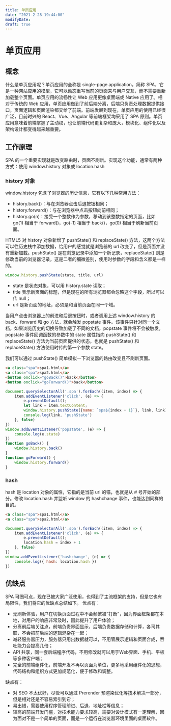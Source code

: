 ```yaml
---
title: 单页应用
date: "2021-2-28 19:44:00"
modifyDate: 
draft: true
---
```


# 单页应用

## 概念

什么是单页应用呢？单页应用的全称是 single-page application，简称 SPA，它是一种网站应用的模型，它可以动态重写当前的页面来与用户交互，而不需要重新加载整个页面。单页应用的流畅性让 Web 应用更像桌面端或 Native 应用了。相对于传统的 Web 应用，单页应用做到了前后端分离，后端只负责处理数据提供接口，页面逻辑和页面渲染都交给了前端。前端发展到现在，单页应用的使用已经很广泛，目前时兴的 React、Vue、Angular 等前端框架均采用了 SPA 原则。单页应用意味着前端掌握了主动权，也让前端代码更复杂和庞大，模块化、组件化以及架构设计都变得越来越重要。

## 工作原理

SPA 的一个重要实现就是改变路由时，页面不刷新。实现这个功能，通常有两种方式：使用 window.history 对象或 location.hash

### history 对象

window.history 包含了浏览器的历史信息，它有以下几种常用方法：

- history.back()：与在浏览器点击后退按钮相同；
- history.forward()：与在浏览器中点击按钮向前相同；
- history.go(n)：接受一个整数作为参数，移动到该整数指定的页面，比如 go(1) 相当于 forward()，go(-1) 相当于 back()，go(0) 相当于刷新当前页面。

HTML5 对 history 对象新增了 pushState() 和 replaceState() 方法，这两个方法可以往历史栈中添加数据，给用户的感觉就是浏览器的 url 改变了，但是页面并没有重新加载。pushState() 是在浏览记录中添加一个新记录，replaceState() 则是修改当前的浏览器记录，这是二者的细微差别，使用时参数的字段和含义都是一样的。

```javascript
window.history.pushState(state, title, url)
```

- state 是状态对象，可以用 history.state 读取；
- title 表示新页面的标题，但是现在的所有浏览器都会忽略这个字段，所以可以传 null；
- url 是新页面的地址，必须是和当前页面在同一个域。

当用户点击浏览器上的前进和后退按钮时，或者调用上述 window.history 的 back、forward 和 go 方法，就会触发 popstate 事件。该事件只针对同一个文档，如果浏览历史的切换导致加载了不同的文档，popstate 事件将不会被触发。popstate 事件回调函数的参数中的 state 属性指向 pushState() 和 replaceState() 方法为当前页面提供的状态，也就是 pushState() 和 replaceState() 方法使用时传的第一个参数 state。

我们可以通过 pushState() 简单模拟一下浏览器的路由改变且不刷新页面。

```html
<a class="spa">spa1.html</a>
<a class="spa">spa2.html</a>
<button onclick="goBack()">back</button>
<button onclick="goForward()">back</button>
```

```javascript
document.querySelectorAll('.spa').forEach((item, index) => {
    item.addEventListener('click', (e) => {
        e.preventDefault();
        let link = item.textContent;
        window.history.pushState({name: `spa${index + 1}`}, link, link)
        console.log(link, 'pushState')
    }, false)
})
window.addEventListener('popstate', (e) => {
    console.log(e.state)
})
function goBack() {
    window.history.back()
}
function goForward() {
    window.history.forward()
}
```

### hash

hash 是 location 对象的属性，它指的是当前 url 的锚，也就是从 # 号开始的部分。修改 location.hash 并监听 window 的 hashchange 事件，也能达到同样的目的。

```html
<a class="spa">spa1.html</a>
<a class="spa">spa2.html</a>
```

```javascript
document.querySelectorAll('.spa').forEach((item, index) => {
    item.addEventListener('click', (e) => {
        e.preventDefault();
        location.hash = index + 1
    }, false)
})
window.addEventListener('hashchange', (e) => {
    console.log({ hash: location.hash })
})
```

## 优缺点

SPA 可圈可点，现在已被大家广泛使用，也得到了主流框架的支持，但是它也有局限性，我们将它的优缺点总结如下。
优点有：

- 无刷新体验，用户在切换页面过程中不会频繁被“打断”，因为界面框架都在本地，对用户的响应非常及时，因此提升了用户体验；
- 分离前后端关注点，前端负责界面显示，后端负责数据存储和计算，各司其职，不会把前后端的逻辑混杂在一起；
- 减轻服务器压力，服务器只用出数据就可以，不用管展示逻辑和页面合成，吞吐能力会提高几倍；
- API 共享，同一套后端程序代码，不用修改就可以用于Web界面、手机、平板等多种客户端；
- 完全的前端组件化，前端开发不再以页面为单位，更多地采用组件化的思想，代码结构和组织方式更加规范化，便于修改和调整。

缺点有：

- 对 SEO 不太优好，尽管可以通过 Prerender 预渲染优化等技术解决一部分，但是相对还是不容易索引到它；
- 易出错，需要使用程序管理前进、后退、地址栏等信息；
- 较高的前端开发门槛，对技术能力要求较高，需要对设计模式有一定理解，因为面对不是一个简单的页面，而是一个运行在浏览器环境里面的桌面软件。
